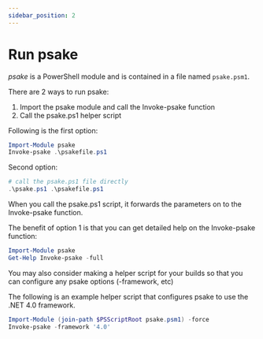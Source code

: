 ```yaml
---
sidebar_position: 2
---
```


# Run psake

*psake* is a PowerShell module and is contained in a file named `psake.psm1`.

There are 2 ways to run psake:

1) Import the psake module and call the Invoke-psake function
2) Call the psake.ps1 helper script

Following is the first option:

```powershell
Import-Module psake
Invoke-psake .\psakefile.ps1
```

Second option:

```powershell
# call the psake.ps1 file directly
.\psake.ps1 .\psakefile.ps1
```

When you call the psake.ps1 script, it forwards the parameters on to the
Invoke-psake function.

The benefit of option 1 is that you can get detailed help on the Invoke-psake
function:

```powershell
Import-Module psake
Get-Help Invoke-psake -full
```

You may also consider making a helper script for your builds so that you can
configure any psake options (-framework, etc)

The following is an example helper script that configures psake to use the .NET
4.0 framework.

```powershell
Import-Module (join-path $PSScriptRoot psake.psm1) -force
Invoke-psake -framework '4.0'
```

